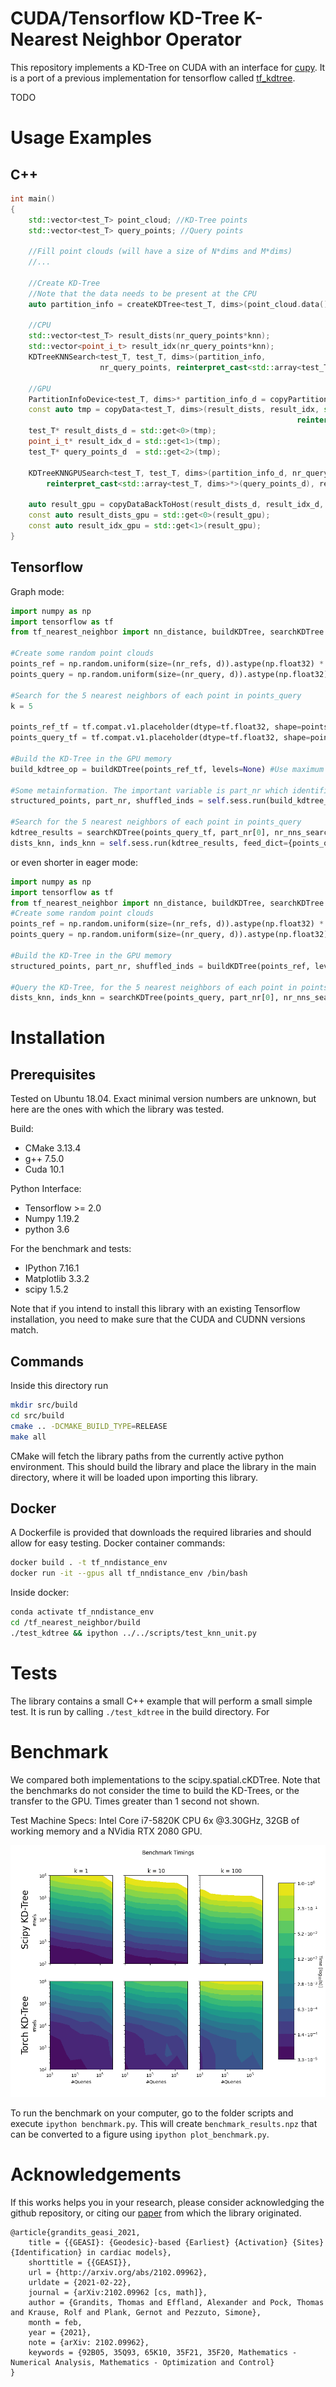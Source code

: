 # CUDA/Tensorflow KD-Tree K-Nearest Neighbor Operator
This repository implements a KD-Tree on CUDA with an interface for [cupy](https://cupy.dev/). It is a port of a previous implementation for tensorflow called [tf_kdtree](https://github.com/thomgrand/tf_kdtree).

TODO

# Usage Examples

C++
---------
```cpp
int main()
{
    std::vector<test_T> point_cloud; //KD-Tree points
    std::vector<test_T> query_points; //Query points

    //Fill point clouds (will have a size of N*dims and M*dims)
    //...

    //Create KD-Tree
    //Note that the data needs to be present at the CPU
    auto partition_info = createKDTree<test_T, dims>(point_cloud.data(), nr_points, levels);

    //CPU
    std::vector<test_T> result_dists(nr_query_points*knn);
    std::vector<point_i_t> result_idx(nr_query_points*knn);
    KDTreeKNNSearch<test_T, test_T, dims>(partition_info, 
                    nr_query_points, reinterpret_cast<std::array<test_T, dims>*>(query_points.data()), result_dists.data(), result_idx.data(), knn, levels);

    //GPU
    PartitionInfoDevice<test_T, dims>* partition_info_d = copyPartitionToGPU<test_T, dims>(partition_info);
    const auto tmp = copyData<test_T, dims>(result_dists, result_idx, std::vector<std::array<test_T, dims>>(reinterpret_cast<std::array<test_T, dims>*>(query_points.data()), 
                                                                reinterpret_cast<std::array<test_T, dims>*>(query_points.data()) + query_points.size() / dims));
    test_T* result_dists_d = std::get<0>(tmp);
    point_i_t* result_idx_d = std::get<1>(tmp);
    test_T* query_points_d  = std::get<2>(tmp);

    KDTreeKNNGPUSearch<test_T, test_T, dims>(partition_info_d, nr_query_points, 
        reinterpret_cast<std::array<test_T, dims>*>(query_points_d), result_dists_d, result_idx_d, knn, levels);

    auto result_gpu = copyDataBackToHost(result_dists_d, result_idx_d, nr_query_points, knn);
    const auto result_dists_gpu = std::get<0>(result_gpu);
    const auto result_idx_gpu = std::get<1>(result_gpu);
}
```

Tensorflow
----------
Graph mode:
```python
import numpy as np
import tensorflow as tf
from tf_nearest_neighbor import nn_distance, buildKDTree, searchKDTree

#Create some random point clouds
points_ref = np.random.uniform(size=(nr_refs, d)).astype(np.float32) * 1e3
points_query = np.random.uniform(size=(nr_query, d)).astype(np.float32) * 1e3

#Search for the 5 nearest neighbors of each point in points_query
k = 5

points_ref_tf = tf.compat.v1.placeholder(dtype=tf.float32, shape=points_ref.shape)
points_query_tf = tf.compat.v1.placeholder(dtype=tf.float32, shape=points_query.shape)

#Build the KD-Tree in the GPU memory
build_kdtree_op = buildKDTree(points_ref_tf, levels=None) #Use maximum available levels

#Some metainformation. The important variable is part_nr which identifies the tree
structured_points, part_nr, shuffled_inds = self.sess.run(build_kdtree_op, feed_dict={points_ref_tf: points_ref})

#Search for the 5 nearest neighbors of each point in points_query
kdtree_results = searchKDTree(points_query_tf, part_nr[0], nr_nns_searches=k, shuffled_inds=shuffled_inds.astype(np.int32))
dists_knn, inds_knn = self.sess.run(kdtree_results, feed_dict={points_query_tf: points_query})
```

or even shorter in eager mode:
```python
import numpy as np
import tensorflow as tf
from tf_nearest_neighbor import nn_distance, buildKDTree, searchKDTree
#Create some random point clouds
points_ref = np.random.uniform(size=(nr_refs, d)).astype(np.float32) * 1e3
points_query = np.random.uniform(size=(nr_query, d)).astype(np.float32) * 1e3

#Build the KD-Tree in the GPU memory
structured_points, part_nr, shuffled_inds = buildKDTree(points_ref, levels=None) #Use maximum available levels

#Query the KD-Tree, for the 5 nearest neighbors of each point in points_query
dists_knn, inds_knn = searchKDTree(points_query, part_nr[0], nr_nns_searches=5, shuffled_inds=shuffled_inds)
```

# Installation

Prerequisites
-------------
Tested on Ubuntu 18.04. Exact minimal version numbers are unknown, but here are the ones with which the library was tested.

Build:
- CMake 3.13.4
- g++ 7.5.0
- Cuda 10.1

Python Interface:
- Tensorflow >= 2.0
- Numpy 1.19.2
- python 3.6

For the benchmark and tests:
- IPython 7.16.1
- Matplotlib 3.3.2
- scipy 1.5.2

Note that if you intend to install this library with an existing Tensorflow installation, you need to make sure that the CUDA
and CUDNN versions match.

Commands
--------
Inside this directory run

```bash
mkdir src/build
cd src/build
cmake .. -DCMAKE_BUILD_TYPE=RELEASE
make all
```
CMake will fetch the library paths from the currently active python environment. This should build the library and place the library in the main directory, where it will be loaded upon importing this library.

Docker
------
A Dockerfile is provided that downloads the required libraries and should allow for easy testing.
Docker container commands:
```bash
docker build . -t tf_nndistance_env
docker run -it --gpus all tf_nndistance_env /bin/bash
```

Inside docker:
```bash
conda activate tf_nndistance_env
cd /tf_nearest_neighbor/build
./test_kdtree && ipython ../../scripts/test_knn_unit.py
```

# Tests
The library contains a small C++ example that will perform a small simple test. It is run by calling `./test_kdtree` in the build directory. For 

# Benchmark

We compared both implementations to the scipy.spatial.cKDTree. Note that the benchmarks do not consider the time to build the KD-Trees, or the transfer to the GPU. Times greater than 1 second not shown.

Test Machine Specs: Intel Core i7-5820K CPU 6x @3.30GHz, 32GB of working memory and a NVidia RTX 2080 GPU.

![alt text](benchmark.png "Benchmark")

To run the benchmark on your computer, go to the folder scripts and execute `ipython benchmark.py`. This will create `benchmark_results.npz` that can be converted to a figure using `ipython plot_benchmark.py`.

# Acknowledgements

If this works helps you in your research, please consider acknowledging the github repository, or citing our [paper](https://arxiv.org/abs/2102.09962) from which the library originated.

```
@article{grandits_geasi_2021,
	title = {{GEASI}: {Geodesic}-based {Earliest} {Activation} {Sites} {Identification} in cardiac models},
	shorttitle = {{GEASI}},
	url = {http://arxiv.org/abs/2102.09962},
	urldate = {2021-02-22},
	journal = {arXiv:2102.09962 [cs, math]},
	author = {Grandits, Thomas and Effland, Alexander and Pock, Thomas and Krause, Rolf and Plank, Gernot and Pezzuto, Simone},
	month = feb,
	year = {2021},
	note = {arXiv: 2102.09962},
	keywords = {92B05, 35Q93, 65K10, 35F21, 35F20, Mathematics - Numerical Analysis, Mathematics - Optimization and Control}
}
```

